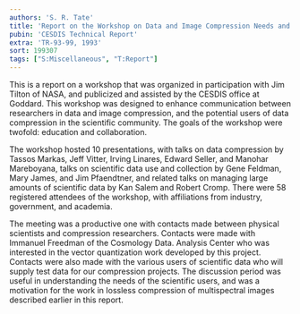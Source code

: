 ```yaml
---
authors: 'S. R. Tate'
title: 'Report on the Workshop on Data and Image Compression Needs and Uses in the Scientific Community'
pubin: 'CESDIS Technical Report'
extra: 'TR-93-99, 1993'
sort: 199307
tags: ["S:Miscellaneous", "T:Report"]
---
```


This is a report on a workshop that was organized in participation
with Jim Tilton of NASA, and publicized and assisted by the CESDIS
office at Goddard. This workshop was designed to enhance communication
between researchers in data and image compression, and the potential
users of data compression in the scientific community. The goals of
the workshop were twofold: education and collaboration.

The workshop hosted 10 presentations, with talks on data compression
by Tassos Markas, Jeff Vitter, Irving Linares, Edward Seller, and
Manohar Mareboyana, talks on scientific data use and collection by
Gene Feldman, Mary James, and Jim Pfaendtner, and related talks on
managing large amounts of scientific data by Kan Salem and Robert
Cromp. There were 58 registered attendees of the workshop, with
affiliations from industry, government, and academia.

The meeting was a productive one with contacts made between physical
scientists and compression researchers. Contacts were made with
Immanuel Freedman of the Cosmology Data. Analysis Center who was
interested in the vector quantization work developed by this
project. Contacts were also made with the various users of scientific
data who will supply test data for our compression projects. The
discussion period was useful in understanding the needs of the
scientific users, and was a motivation for the work in Iossless
compression of multispectral images described earlier in this report.
